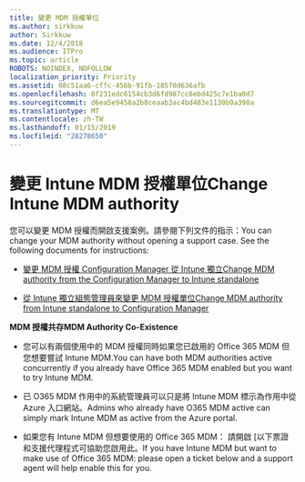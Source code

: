 ```yaml
---
title: 變更 MDM 授權單位
ms.author: sirkkuw
author: Sirkkuw
ms.date: 12/4/2018
ms.audience: ITPro
ms.topic: article
ROBOTS: NOINDEX, NOFOLLOW
localization_priority: Priority
ms.assetid: 08c51aa6-cffc-456b-91fb-185f0d636afb
ms.openlocfilehash: 0f231edc6154cb3d6fd987cc6ebd425c7e1ba0d7
ms.sourcegitcommit: d6ea5e9458a2b8ceaab3ac4bd483e1130b9a398a
ms.translationtype: MT
ms.contentlocale: zh-TW
ms.lasthandoff: 01/15/2019
ms.locfileid: "28278650"
---
```

# <a name="change-intune-mdm-authority"></a><span data-ttu-id="dd6d2-102">變更 Intune MDM 授權單位</span><span class="sxs-lookup"><span data-stu-id="dd6d2-102">Change Intune MDM authority</span></span>

<span data-ttu-id="dd6d2-p101">您可以變更 MDM 授權而開啟支援案例。請參閱下列文件的指示：</span><span class="sxs-lookup"><span data-stu-id="dd6d2-p101">You can change your MDM authority without opening a support case. See the following documents for instructions:</span></span>
  
- [<span data-ttu-id="dd6d2-105">變更 MDM 授權 Configuration Manager 從 Intune 獨立</span><span class="sxs-lookup"><span data-stu-id="dd6d2-105">Change MDM authority from the Configuration Manager to Intune standalone</span></span>](https://docs.microsoft.com/sccm/mdm/deploy-use/migrate-change-mdm-authority)
    
- [<span data-ttu-id="dd6d2-106">從 Intune 獨立組態管理員來變更 MDM 授權單位</span><span class="sxs-lookup"><span data-stu-id="dd6d2-106">Change MDM authority from Intune standalone to Configuration Manager</span></span>](https://docs.microsoft.com/sccm/mdm/deploy-use/change-mdm-authority)
    
 <span data-ttu-id="dd6d2-107">**MDM 授權共存**</span><span class="sxs-lookup"><span data-stu-id="dd6d2-107">**MDM Authority Co-Existence**</span></span>
  
- <span data-ttu-id="dd6d2-108">您可以有兩個使用中的 MDM 授權同時如果您已啟用的 Office 365 MDM 但您想要嘗試 Intune MDM.</span><span class="sxs-lookup"><span data-stu-id="dd6d2-108">You can have both MDM authorities active concurrently if you already have Office 365 MDM enabled but you want to try Intune MDM.</span></span>
    
- <span data-ttu-id="dd6d2-109">已 O365 MDM 作用中的系統管理員可以只是將 Intune MDM 標示為作用中從 Azure 入口網站。</span><span class="sxs-lookup"><span data-stu-id="dd6d2-109">Admins who already have O365 MDM active can simply mark Intune MDM as active from the Azure portal.</span></span>
    
- <span data-ttu-id="dd6d2-110">如果您有 Intune MDM 但想要使用的 Office 365 MDM： 請開啟 [以下票證和支援代理程式可協助您啟用此。</span><span class="sxs-lookup"><span data-stu-id="dd6d2-110">If you have Intune MDM but want to make use of Office 365 MDM: please open a ticket below and a support agent will help enable this for you.</span></span>
    

